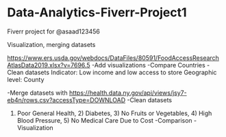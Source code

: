 # Data-Analytics-Fiverr-Project1
<p>Fiverr project for @asaad123456 </p>
Visualization, merging datasets

https://www.ers.usda.gov/webdocs/DataFiles/80591/FoodAccessResearchAtlasData2019.xlsx?v=7696.5
-Add visualizations
-Compare Countries
-Clean datasets
Indicator: Low income and low access to store
Geographic level: County

-Merge datasets with
https://health.data.ny.gov/api/views/jsy7-eb4n/rows.csv?accessType=DOWNLOAD
-Clean datasets
1) Poor General Health, 2) Diabetes, 3) No Fruits or Vegetables, 4) High Blood Pressure, 5) No Medical Care Due to Cost
-Comparison
-Visualization
